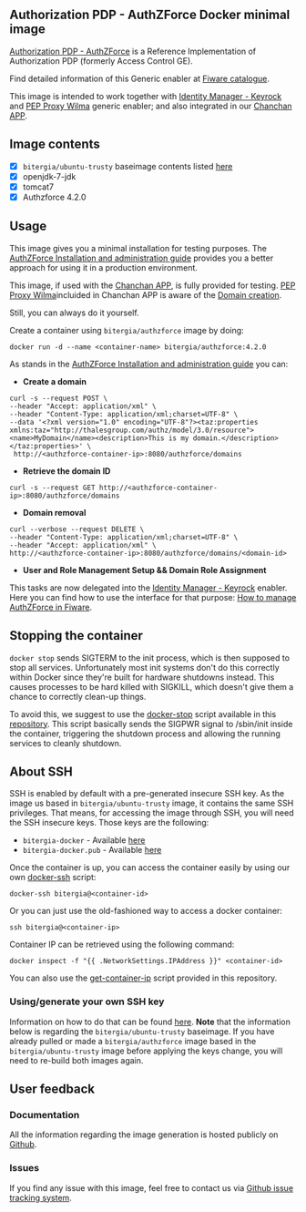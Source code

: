 ## Authorization PDP - AuthZForce Docker minimal image

[Authorization PDP - AuthZForce](http://catalogue.fiware.org/enablers/authorization-pdp-authzforce) is a Reference Implementation of Authorization PDP (formerly Access Control GE).

Find detailed information of this Generic enabler at [Fiware catalogue](http://catalogue.fiware.org/enablers/authorization-pdp-authzforce).

This image is intended to work together with [Identity Manager - Keyrock](http://catalogue.fiware.org/enablers/identity-management-keyrock) and [PEP Proxy Wilma](http://catalogue.fiware.org/enablers/pep-proxy-wilma) generic enabler; and also integrated in our [Chanchan APP](https://github.com/Bitergia/fiware-chanchan).

## Image contents

- [x] `bitergia/ubuntu-trusty` baseimage contents listed [here](https://github.com/Bitergia/docker/tree/master/baseimages/ubuntu#image-contents)
- [x] openjdk-7-jdk
- [x] tomcat7
- [x] Authzforce 4.2.0

## Usage

This image gives you a minimal installation for testing purposes. The [AuthZForce Installation and administration guide](https://forge.fiware.org/plugins/mediawiki/wiki/fiware/index.php/Authorization_PDP_-_AuthZForce_-_Installation_and_Administration_Guide_%28R4.2.0%29#Appendix) provides you a better approach for using it in a production environment.

This image, if used with the [Chanchan APP](https://github.com/Bitergia/fiware-chanchan), is fully provided for testing. [PEP Proxy Wilma](http://catalogue.fiware.org/enablers/pep-proxy-wilma)incluided in Chanchan APP is aware of the [Domain creation](https://forge.fiware.org/plugins/mediawiki/wiki/fiware/index.php/Authorization_PDP_-_AuthZForce_-_Installation_and_Administration_Guide_%28R4.2.0%29#Domain_Creation). 

Still, you can always do it yourself. 

Create a container using `bitergia/authzforce` image by doing:

```
docker run -d --name <container-name> bitergia/authzforce:4.2.0
```

As stands in the [AuthZForce Installation and administration guide](https://forge.fiware.org/plugins/mediawiki/wiki/fiware/index.php/Authorization_PDP_-_AuthZForce_-_Installation_and_Administration_Guide_%28R4.2.0%29#Policy_Domain_Administation) you can:

* **Create a domain**

```
curl -s --request POST \
--header "Accept: application/xml" \
--header "Content-Type: application/xml;charset=UTF-8" \
--data '<?xml version="1.0" encoding="UTF-8"?><taz:properties xmlns:taz="http://thalesgroup.com/authz/model/3.0/resource"><name>MyDomain</name><description>This is my domain.</description></taz:properties>' \
 http://<authzforce-container-ip>:8080/authzforce/domains
```

* **Retrieve the domain ID**

```
curl -s --request GET http://<authzforce-container-ip>:8080/authzforce/domains
```

* **Domain removal**

```
curl --verbose --request DELETE \
--header "Content-Type: application/xml;charset=UTF-8" \
--header "Accept: application/xml" \
http://<authzforce-container-ip>:8080/authzforce/domains/<domain-id>
```

* **User and Role Management Setup && Domain Role Assignment**

This tasks are now delegated into the [Identity Manager - Keyrock](http://catalogue.fiware.org/enablers/identity-management-keyrock) enabler. Here you can find how to use the interface for that purpose: [How to manage AuthZForce in Fiware](https://www.fiware.org/devguides/handling-authorization-and-access-control-to-apis/how-to-manage-access-control-in-fiware/).


## Stopping the container

`docker stop` sends SIGTERM to the init process, which is then supposed to stop all services. Unfortunately most init systems don't do this correctly within Docker since they're built for hardware shutdowns instead. This causes processes to be hard killed with SIGKILL, which doesn't give them a chance to correctly clean-up things.

To avoid this, we suggest to use the [docker-stop](https://github.com/Bitergia/docker/tree/master/utils#docker-stop) script available in this [repository](https://github.com/Bitergia/docker/tree/master/utils). This script basically sends the SIGPWR signal to /sbin/init inside the container, triggering the shutdown process and allowing the running services to cleanly shutdown.

## About SSH

SSH is enabled by default with a pre-generated insecure SSH key. As the image us based in `bitergia/ubuntu-trusty` image, it contains the same SSH privileges.
That means, for accessing the image through SSH, you will need the SSH insecure keys. Those keys are the following:

* `bitergia-docker` - Available [here](https://raw.githubusercontent.com/Bitergia/docker/master/baseimages/bitergia-docker)
* `bitergia-docker.pub` - Available [here](https://raw.githubusercontent.com/Bitergia/docker/master/baseimages/bitergia-docker.pub)

Once the container is up, you can access the container easily by using our own [docker-ssh](https://github.com/Bitergia/docker/tree/master/utils#docker-ssh) script:

```
docker-ssh bitergia@<container-id>
```

Or you can just use the old-fashioned way to access a docker container: 

```
ssh bitergia@<container-ip>
```

Container IP can be retrieved using the following command:

```
docker inspect -f "{{ .NetworkSettings.IPAddress }}" <container-id>
```

You can also use the [get-container-ip](https://github.com/Bitergia/docker/tree/master/utils#get-container-ip) script provided in this repository. 

### Using/generate your own SSH key

Information on how to do that can be found [here](https://github.com/Bitergia/docker/tree/master/baseimages/ubuntu#about-ssh).
**Note** that the information below is regarding the `bitergia/ubuntu-trusty` baseimage. If you have already pulled or made a `bitergia/authzforce` image based in the `bitergia/ubuntu-trusty` image before applying the keys change, you will need to re-build both images again.

## User feedback

### Documentation

All the information regarding the image generation is hosted publicly on [Github](https://github.com/Bitergia/fiware-chanchan-docker/tree/master/images/authzforce).

### Issues

If you find any issue with this image, feel free to contact us via [Github issue tracking system](https://github.com/Bitergia/fiware-chanchan-docker/issues).
